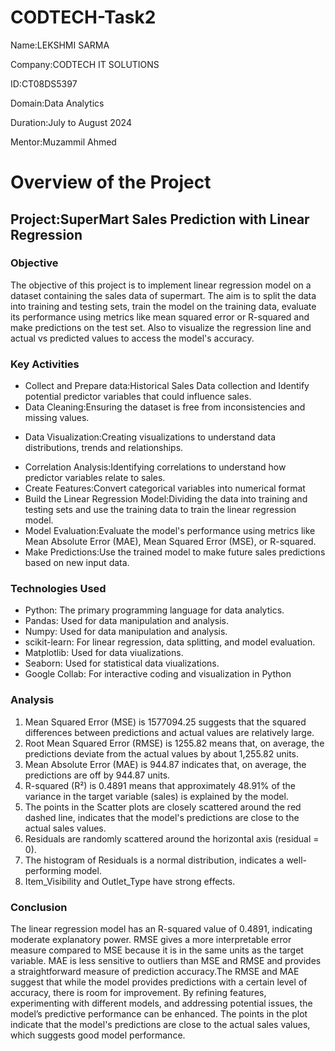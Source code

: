 # CODTECH-Task2

Name:LEKSHMI SARMA

Company:CODTECH IT SOLUTIONS

ID:CT08DS5397

Domain:Data Analytics

Duration:July to August 2024

Mentor:Muzammil Ahmed

# Overview of the Project

## Project:SuperMart Sales Prediction with Linear Regression

### Objective
The objective of this project is to implement linear regression model on a dataset containing the sales data of supermart. The aim is to split the data into training and testing sets, train the model on the training data, evaluate its performance using metrics like mean squared error or R-squared and make predictions on the test set. Also to visualize the regression line and actual vs predicted values to access the model's accuracy.

### Key Activities

- Collect and Prepare data:Historical Sales Data collection and Identify potential predictor variables that could influence sales.
- Data Cleaning:Ensuring the dataset is free from inconsistencies and missing values.
* Data Visualization:Creating visualizations to understand data distributions, trends and relationships.
+ Correlation Analysis:Identifying correlations to understand how predictor variables relate to sales.
+ Create Features:Convert categorical variables into numerical format
+ Build the Linear Regression Model:Dividing the data into training and testing sets and use the training data to train the linear regression model.
+ Model Evaluation:Evaluate the model's performance using metrics like Mean Absolute Error (MAE), Mean Squared Error (MSE), or R-squared.
+ Make Predictions:Use the trained model to make future sales predictions based on new input data.

### Technologies Used

- Python: The primary programming language for data analytics.
- Pandas: Used for data manipulation and analysis.
- Numpy: Used for data manipulation and analysis.
- scikit-learn: For linear regression, data splitting, and model evaluation.
- Matplotlib: Used for data viualizations.
- Seaborn: Used for statistical data viualizations.
- Google Collab: For interactive coding and visualization in Python


### Analysis 

1. Mean Squared Error (MSE) is 1577094.25 suggests that the squared differences between predictions and actual values are relatively large.
2. Root Mean Squared Error (RMSE) is 1255.82 means that, on average, the predictions deviate from the actual values by about 1,255.82 units.
3. Mean Absolute Error (MAE) is 944.87 indicates that, on average, the predictions are off by 944.87 units.
4. R-squared (R²) is 0.4891 means that approximately 48.91% of the variance in the target variable (sales) is explained by the model.
5. The points in the Scatter plots are closely scattered around the red dashed line, indicates that the model's predictions are close to the actual sales values.
6. Residuals are randomly scattered around the horizontal axis (residual = 0).
7. The histogram of Residuals is a normal distribution, indicates a well-performing model.
8. Item_Visibility and Outlet_Type have strong effects.

### Conclusion

The linear regression model has an R-squared value of 0.4891, indicating moderate explanatory power. RMSE gives a more interpretable error measure compared to MSE because it is in the same units as the target variable. MAE is less sensitive to outliers than MSE and RMSE and provides a straightforward measure of prediction accuracy.The RMSE and MAE suggest that while the model provides predictions with a certain level of accuracy, there is room for improvement. By refining features, experimenting with different models, and addressing potential issues, the model’s predictive performance can be enhanced. The points in the plot indicate that the model's predictions are close to the actual sales values, which suggests good model performance.



